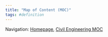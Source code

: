 ```yaml
---
title: "Map of Content (MOC)"
tags: #definition
---
```
















Navigation: [Homepage]([_index](_index.md)), [Civil Engineering MOC](notes/Civil%20Engineering%20MOC.md)